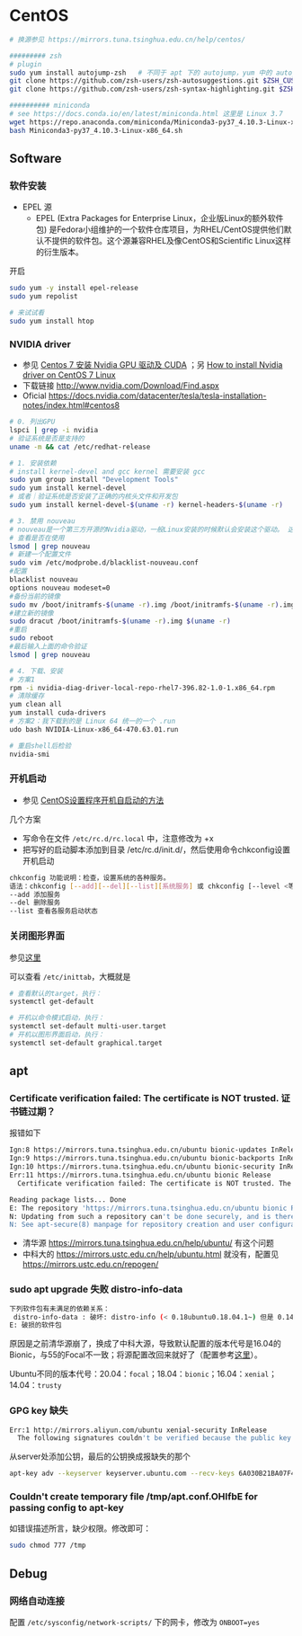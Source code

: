 # CentOS

```bash
# 换源参见 https://mirrors.tuna.tsinghua.edu.cn/help/centos/ 

######### zsh
# plugin
sudo yum install autojump-zsh   # 不同于 apt 下的 autojump，yum 中的 autojump 生成的文件夹 /usr/share/autojump 中缺失 autojump.zsh
git clone https://github.com/zsh-users/zsh-autosuggestions.git $ZSH_CUSTOM/plugins/zsh-autosuggestions
git clone https://github.com/zsh-users/zsh-syntax-highlighting.git $ZSH_CUSTOM/plugins/zsh-syntax-highlighting

########## miniconda 
# see https://docs.conda.io/en/latest/miniconda.html 这里是 Linux 3.7
wget https://repo.anaconda.com/miniconda/Miniconda3-py37_4.10.3-Linux-x86_64.sh
bash Miniconda3-py37_4.10.3-Linux-x86_64.sh
```

## Software

### 软件安装

- EPEL 源
    - EPEL (Extra Packages for Enterprise Linux，企业版Linux的额外软件包) 是Fedora小组维护的一个软件仓库项目，为RHEL/CentOS提供他们默认不提供的软件包。这个源兼容RHEL及像CentOS和Scientific Linux这样的衍生版本。

开启

```bash
sudo yum -y install epel-release
sudo yum repolist

# 来试试看
sudo yum install htop
```

### NVIDIA driver

- 参见 [Centos 7 安装 Nvidia GPU 驱动及 CUDA](https://wilhelmguo.cn/blog/post/william/Centos-7-安装-Nvidia-GPU-驱动及-CUDA) ；另 [How to install Nvidia driver on CentOS 7 Linux](https://www.cyberciti.biz/faq/how-to-install-nvidia-driver-on-centos-7-linux/)
- 下载链接 <http://www.nvidia.com/Download/Find.aspx>
- Oficial <https://docs.nvidia.com/datacenter/tesla/tesla-installation-notes/index.html#centos8>

```bash
# 0. 列出GPU
lspci | grep -i nvidia
# 验证系统是否是支持的
uname -m && cat /etc/redhat-release

# 1. 安装依赖
# install kernel-devel and gcc kernel 需要安装 gcc
sudo yum group install "Development Tools"
sudo yum install kernel-devel
# 或者｜验证系统是否安装了正确的内核头文件和开发包
sudo yum install kernel-devel-$(uname -r) kernel-headers-$(uname -r)

# 3. 禁用 nouveau
# nouveau是一个第三方开源的Nvidia驱动，一般Linux安装的时候默认会安装这个驱动。 这个驱动会与Nvidia官方的驱动冲突，在安装Nvidia驱动和和CUDA之前应先禁用nouveau
# 查看是否在使用
lsmod | grep nouveau
# 新建一个配置文件
sudo vim /etc/modprobe.d/blacklist-nouveau.conf
#配置
blacklist nouveau
options nouveau modeset=0
#备份当前的镜像
sudo mv /boot/initramfs-$(uname -r).img /boot/initramfs-$(uname -r).img.bak
#建立新的镜像
sudo dracut /boot/initramfs-$(uname -r).img $(uname -r)
#重启
sudo reboot
#最后输入上面的命令验证
lsmod | grep nouveau

# 4. 下载、安装
# 方案1
rpm -i nvidia-diag-driver-local-repo-rhel7-396.82-1.0-1.x86_64.rpm
# 清除缓存
yum clean all
yum install cuda-drivers
# 方案2：我下载到的是 Linux 64 统一的一个 .run
udo bash NVIDIA-Linux-x86_64-470.63.01.run

# 重启shell后检验
nvidia-smi
```

### 开机启动

- 参见 [CentOS设置程序开机自启动的方法](https://www.huaweicloud.com/articles/12557280.html)

几个方案

- 写命令在文件 `/etc/rc.d/rc.local` 中，注意修改为 +x
- 把写好的启动脚本添加到目录 /etc/rc.d/init.d/，然后使用命令chkconfig设置开机启动

```bash
chkconfig 功能说明：检查，设置系统的各种服务。
语法：chkconfig [--add][--del][--list][系统服务] 或 chkconfig [--level <等级代号>][系统服务][on/off/reset]
--add 添加服务
--del 删除服务
--list 查看各服务启动状态
```

### 关闭图形界面

参见[这里](https://blog.csdn.net/op_zoro/article/details/44993881)

可以查看 `/etc/inittab`，大概就是

```bash
# 查看默认的target，执行：
systemctl get-default

# 开机以命令模式启动，执行：
systemctl set-default multi-user.target
# 开机以图形界面启动，执行：
systemctl set-default graphical.target
```

## apt

### Certificate verification failed: The certificate is NOT trusted. 证书链过期？

报错如下

```bash
Ign:8 https://mirrors.tuna.tsinghua.edu.cn/ubuntu bionic-updates InRelease
Ign:9 https://mirrors.tuna.tsinghua.edu.cn/ubuntu bionic-backports InRelease
Ign:10 https://mirrors.tuna.tsinghua.edu.cn/ubuntu bionic-security InRelease
Err:11 https://mirrors.tuna.tsinghua.edu.cn/ubuntu bionic Release
  Certificate verification failed: The certificate is NOT trusted. The certificate chain uses expired certificate.  Could not handshake: Error in the certificate verification. [IP: 101.6.15.130 443]

Reading package lists... Done
E: The repository 'https://mirrors.tuna.tsinghua.edu.cn/ubuntu bionic Release' does not have a Release file.
N: Updating from such a repository can't be done securely, and is therefore disabled by default.
N: See apt-secure(8) manpage for repository creation and user configuration details.
```

- 清华源 <https://mirrors.tuna.tsinghua.edu.cn/help/ubuntu/> 有这个问题
- 中科大的 <https://mirrors.ustc.edu.cn/help/ubuntu.html> 就没有，配置见 <https://mirrors.ustc.edu.cn/repogen/>

### sudo apt upgrade 失败 distro-info-data

```bash
下列软件包有未满足的依赖关系：
 distro-info-data : 破坏: distro-info (< 0.18ubuntu0.18.04.1~) 但是 0.14ubuntu0.2 正要被安装
E: 破损的软件包
```

原因是之前清华源崩了，换成了中科大源，导致默认配置的版本代号是16.04的Bionic，与55的Focal不一致；将源配置改回来就好了（配置参考[这里](https://mirrors.ustc.edu.cn/repogen/)）。

Ubuntu不同的版本代号：20.04：`focal`；18.04：`bionic`；16.04：`xenial`；14.04：`trusty`  

### GPG key 缺失

```bash
Err:1 http://mirrors.aliyun.com/ubuntu xenial-security InRelease
  The following signatures couldn't be verified because the public key is not available: NO_PUBKEY 40976EAF437D05B5  NO_PUBKEY 3B4FE6ACC0B21F32
```

从server处添加公钥，最后的公钥换成报缺失的那个

```bash
apt-key adv --keyserver keyserver.ubuntu.com --recv-keys 6A030B21BA07F4FB
```

### Couldn't create temporary file /tmp/apt.conf.OHIfbE for passing config to apt-key

如错误描述所言，缺少权限。修改即可：

```bash
sudo chmod 777 /tmp
```

## Debug

### 网络自动连接

配置 `/etc/sysconfig/network-scripts/` 下的网卡，修改为 `ONBOOT=yes`
